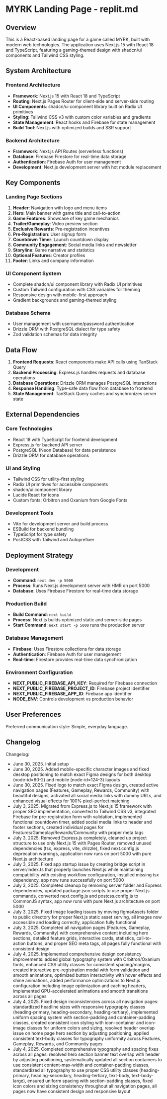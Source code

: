 # MYRK Landing Page - replit.md

## Overview

This is a React-based landing page for a game called MYRK, built with modern web technologies. The application uses Next.js 15 with React 18 and TypeScript, featuring a gaming-themed design with shadcn/ui components and Tailwind CSS styling.

## System Architecture

### Frontend Architecture
- **Framework**: Next.js 15 with React 18 and TypeScript
- **Routing**: Next.js Pages Router for client-side and server-side routing
- **UI Components**: shadcn/ui component library built on Radix UI primitives
- **Styling**: Tailwind CSS v3 with custom color variables and gradients
- **State Management**: React hooks and Firebase for state management
- **Build Tool**: Next.js with optimized builds and SSR support

### Backend Architecture
- **Framework**: Next.js API Routes (serverless functions)
- **Database**: Firebase Firestore for real-time data storage
- **Authentication**: Firebase Auth for user management
- **Development**: Next.js development server with hot module replacement

## Key Components

### Landing Page Sections
1. **Header**: Navigation with logo and menu items
2. **Hero**: Main banner with game title and call-to-action
3. **Game Features**: Showcase of key game mechanics
4. **Trailer/Gameplay**: Video preview section
5. **Exclusive Rewards**: Pre-registration incentives
6. **Pre-Registration**: User signup form
7. **Countdown Timer**: Launch countdown display
8. **Community Engagement**: Social media links and newsletter
9. **Storyline**: Game narrative and statistics
10. **Optional Features**: Creator profiles
11. **Footer**: Links and company information

### UI Component System
- Complete shadcn/ui component library with Radix UI primitives
- Custom Tailwind configuration with CSS variables for theming
- Responsive design with mobile-first approach
- Gradient backgrounds and gaming-themed styling

### Database Schema
- User management with username/password authentication
- Drizzle ORM with PostgreSQL dialect for type safety
- Zod validation schemas for data integrity

## Data Flow

1. **Frontend Requests**: React components make API calls using TanStack Query
2. **Backend Processing**: Express.js handles requests and database operations
3. **Database Operations**: Drizzle ORM manages PostgreSQL interactions
4. **Response Handling**: Type-safe data flow from database to frontend
5. **State Management**: TanStack Query caches and synchronizes server state

## External Dependencies

### Core Technologies
- React 18 with TypeScript for frontend development
- Express.js for backend API server
- PostgreSQL (Neon Database) for data persistence
- Drizzle ORM for database operations

### UI and Styling
- Tailwind CSS for utility-first styling
- Radix UI primitives for accessible components
- shadcn/ui component library
- Lucide React for icons
- Custom fonts: Orbitron and Oxanium from Google Fonts

### Development Tools
- Vite for development server and build process
- ESBuild for backend bundling
- TypeScript for type safety
- PostCSS with Tailwind and Autoprefixer

## Deployment Strategy

### Development
- **Command**: `next dev -p 5000`
- **Process**: Runs Next.js development server with HMR on port 5000
- **Database**: Uses Firebase Firestore for real-time data storage

### Production Build
- **Build Command**: `next build`
- **Process**: Next.js builds optimized static and server-side pages
- **Start Command**: `next start -p 5000` runs the production server

### Database Management
- **Firebase**: Uses Firestore collections for data storage
- **Authentication**: Firebase Auth for user management
- **Real-time**: Firestore provides real-time data synchronization

### Environment Configuration
- **NEXT_PUBLIC_FIREBASE_API_KEY**: Required for Firebase connection
- **NEXT_PUBLIC_FIREBASE_PROJECT_ID**: Firebase project identifier
- **NEXT_PUBLIC_FIREBASE_APP_ID**: Firebase app identifier
- **NODE_ENV**: Controls development vs production behavior

## User Preferences

Preferred communication style: Simple, everyday language.

## Changelog

Changelog:
- June 30, 2025. Initial setup
- June 30, 2025. Added mobile-specific character images and fixed desktop positioning to match exact Figma designs for both desktop (node-id=60-2) and mobile (node-id=124-3) layouts
- June 30, 2025. Fixed logo to match exact Figma design, created active navigation pages (Features, Gameplay, Rewards, Community) with beautiful designs, activated all social media links with dummy URLs, and enhanced visual effects for 100% pixel-perfect matching
- July 3, 2025. Migrated from Express.js to Next.js 15 framework with proper SEO implementation, converted to Tailwind CSS v3, integrated Firebase for pre-registration form with validation, implemented functional countdown timer, added social media links to header and footer sections, created individual pages for Features/Gameplay/Rewards/Community with proper meta tags
- July 3, 2025. Removed Express.js completely, cleaned up project structure to use only Next.js 15 with Pages Router, removed unused dependencies (tsx, express, vite, drizzle), fixed next.config.js deprecation warnings, application now runs on port 5000 with pure Next.js architecture
- July 3, 2025. Fixed app startup issue by creating bridge script in server/index.ts that properly launches Next.js while maintaining compatibility with existing workflow configuration, installed missing tsx dependency, app now runs successfully on port 5000
- July 3, 2025. Completed cleanup by removing server folder and Express dependencies, updated package.json scripts to use proper Next.js commands, converted next.config.js and postcss.config.js to CommonJS syntax, app now runs with pure Next.js architecture on port 5000
- July 3, 2025. Fixed image loading issues by moving figmaAssets folder to public directory for proper Next.js static asset serving, all images now accessible and loading correctly, application fully functional
- July 3, 2025. Completed all navigation pages (Features, Gameplay, Rewards, Community) with comprehensive content including hero sections, detailed feature grids, interactive cards, statistics, call-to-action buttons, and proper SEO meta tags, all pages fully functional with consistent design
- July 4, 2025. Implemented comprehensive design consistency improvements: added global typography system with Orbitron/Oxanium fonts, enhanced CSS utility classes for consistent spacing/margins, created interactive pre-registration modal with form validation and smooth animations, optimized button interactivity with hover effects and shine animations, added performance optimizations to Next.js configuration including image optimization and caching headers, implemented GPU-accelerated animations and smooth transitions across all pages
- July 4, 2025. Fixed design inconsistencies across all navigation pages: standardized headline sizes with responsive typography classes (heading-primary, heading-secondary, heading-tertiary), implemented uniform spacing system with section-padding and container-padding classes, created consistent icon styling with icon-container and icon-image classes for uniform colors and sizing, resolved header overlap issue on home page hero section by adjusting positioning, applied consistent text-body classes for typography uniformity across Features, Gameplay, Rewards, and Community pages
- July 4, 2025. Completed comprehensive typography and spacing fixes across all pages: resolved hero section banner text overlap with header by adjusting positioning, systematically updated all section containers to use consistent content-max-width and container-padding classes, standardized all typography to use proper CSS utility classes (heading-primary, heading-secondary, heading-tertiary, text-body, text-body-large), ensured uniform spacing with section-padding classes, fixed icon colors and sizing consistency throughout all navigation pages, all pages now have consistent design and responsive layout